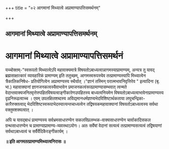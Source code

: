 +++
title = "०२ आगमानां मिथ्यात्वे अप्रामाण्यापत्तिसमर्थनम्"

+++


## आगमानां मिथ्यात्वे अप्रामाण्यापत्तिसमर्थनम्

# आगमानां मिथ्यात्वे अप्रामाण्यापत्तिसमर्थनं

यच्चोक्तम्-"स्वरूपतो मिथ्यात्वेऽपि महावाक्यमात्रे विषयतोऽबाध्यत्वान्नागमस्याप्रामाण्यम्, अन्यत्र तु यावद् ब्रह्मसाक्षात्कारं व्यावहारिकं प्रामाण्यम् इति ततुच्छम्, आगमस्वरूपस्येव तत्प्रामाण्यस्यापि मिथ्यात्वेन त्रैकालिकनिषेध- प्रतियोगित्वेन अप्रामाण्यस्य स्थैर्यात् ।"ज्ञानं तस्मिन् परात्मभावनिवृत्तिरेव " इत्यादिना (बृ. भा.) महावाक्यानां ज्ञानजनकत्वस्यैवाभावेन प्रमाजनकत्वंरूपप्रामाण्यासम्भवात् त्वन्मते वेदान्तवाक्यजनितवृत्तेरुपहितविषयत्वाङ्गीकारेणउपहितस्य बाध्यत्वनियमेन विषयतोऽबाध्यत्वाभावेनाप्रामाण्यस्य दृढनिरूढत्वाच्च । एवम् उपलक्षितशब्दस्य अविद्यमानधर्मज्ञाप्यभेदविशिष्टार्थकताया लघुचन्द्रिका- कारैरुक्तत्वाद् भेदविशिष्टस्वरूपाभेदस्यात्यन्तचाध्यत्वेन तद्विषयकमहावाक्यानां विषयतोऽबाध्यत्वस्य सर्वथा वक्तुमशक्यत्वात् ।

अपि च यावद्बाधं प्रामाण्यस्य सर्वभ्रमसाधारण्येन सकलविप्रलम्भक-वाक्यसाधारण्येन चार्वाकादिसकल ग्रन्थसाधारण्येन च प्रामाण्याप्रामाण्य-व्यवस्थाऽयोगः। अतः सर्वेषां वेदानां सत्यत्वं तत्प्रामाण्यसत्यत्वं तद्विषयाणां सर्वथाऽबाध्यत्वं च सर्वैर्वेदिकैरङ्गीकार्यम् ।

**॥ इति आगमतत्प्रामाण्यमिथ्यात्वनिरासः ॥**

